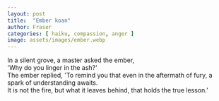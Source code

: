 ```yaml
---
layout: post
title:  "Ember koan"
author: Fraser
categories: [ haiku, compassion, anger ]
image: assets/images/ember.webp
---
```


In a silent grove, a master asked the ember,\
'Why do you linger in the ash?'\
The ember replied, 
\'To remind you that even in the aftermath of fury, a spark of understanding awaits.\
It is not the fire, but what it leaves behind, that holds the true lesson.'